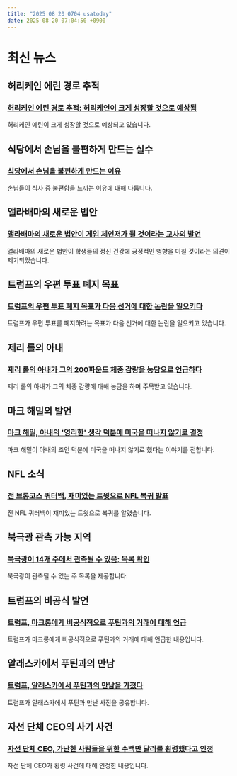```yaml
---
title: "2025 08 20 0704 usatoday"
date: 2025-08-20 07:04:50 +0900
---
```


# 최신 뉴스

## 허리케인 에린 경로 추적
### [허리케인 에린 경로 추적: 허리케인이 크게 성장할 것으로 예상됨](https://www.usatoday.com/story/news/weather/2025/08/19/hurricane-erin-2025-path-tracker-spaghetti-models/85720830007/)

허리케인 에린이 크게 성장할 것으로 예상되고 있습니다.

## 식당에서 손님을 불편하게 만드는 실수
### [식당에서 손님을 불편하게 만드는 이유](https://www.usatoday.com/story/money/2025/08/19/restaurant-mistakes-that-turn-off-diners/85676947007/)

손님들이 식사 중 불편함을 느끼는 이유에 대해 다룹니다.

## 앨라배마의 새로운 법안
### [앨라배마의 새로운 법안이 게임 체인저가 될 것이라는 교사의 발언](https://www.usatoday.com/story/life/health-wellness/2025/08/19/alabama-schools-phone-free-reactions-mental-health/85660101007/)

앨라배마의 새로운 법안이 학생들의 정신 건강에 긍정적인 영향을 미칠 것이라는 의견이 제기되었습니다.

## 트럼프의 우편 투표 폐지 목표
### [트럼프의 우편 투표 폐지 목표가 다음 선거에 대한 논란을 일으키다](https://www.usatoday.com/story/news/politics/2025/08/19/trump-mail-in-voting/85725029007/)

트럼프가 우편 투표를 폐지하려는 목표가 다음 선거에 대한 논란을 일으키고 있습니다.

## 제리 롤의 아내
### [제리 롤의 아내가 그의 200파운드 체중 감량을 농담으로 언급하다](https://www.usatoday.com/story/entertainment/celebrities/2025/08/19/jelly-roll-weight-loss-wife-body-slam/85722242007/)

제리 롤의 아내가 그의 체중 감량에 대해 농담을 하며 주목받고 있습니다.

## 마크 해밀의 발언
### [마크 해밀, 아내의 '영리한' 생각 덕분에 미국을 떠나지 않기로 결정](https://www.usatoday.com/story/entertainment/celebrities/2025/08/18/mark-hamill-donald-trump-leave-country/85710816007/)

마크 해밀이 아내의 조언 덕분에 미국을 떠나지 않기로 했다는 이야기를 전합니다.

## NFL 소식
### [전 브롱코스 쿼터백, 재미있는 트윗으로 NFL 복귀 발표](https://www.usatoday.com/story/sports/nfl/broncos/2025/08/18/nfl-news-qb-ben-dinucci-announces-return-to-league-with-a-funny-tweet/85707062007/)

전 NFL 쿼터백이 재미있는 트윗으로 복귀를 알렸습니다.

## 북극광 관측 가능 지역
### [북극광이 14개 주에서 관측될 수 있음: 목록 확인](https://www.usatoday.com/story/news/weather/2025/08/18/northern-lights-visible-states/85709040007/)

북극광이 관측될 수 있는 주 목록을 제공합니다.

## 트럼프의 비공식 발언
### [트럼프, 마크롱에게 비공식적으로 푸틴과의 거래에 대해 언급](https://www.usatoday.com/story/news/politics/2025/08/19/trump-hot-mic/85721543007/)

트럼프가 마크롱에게 비공식적으로 푸틴과의 거래에 대해 언급한 내용입니다.

## 알래스카에서 푸틴과의 만남
### [트럼프, 알래스카에서 푸틴과의 만남을 가졌다](https://www.usatoday.com/story/picture-gallery/news/politics/2025/08/15/trump-meet-russia-president-putin-alaska-photos/85681247007/)

트럼프가 알래스카에서 푸틴과 만난 사진을 공유합니다.

## 자선 단체 CEO의 사기 사건
### [자선 단체 CEO, 가난한 사람들을 위한 수백만 달러를 횡령했다고 인정](https://www.usatoday.com/story/news/nation/2025/08/19/charity-ceo-modest-needs-stole-millions/85718460007/)

자선 단체 CEO가 횡령 사건에 대해 인정한 내용입니다.